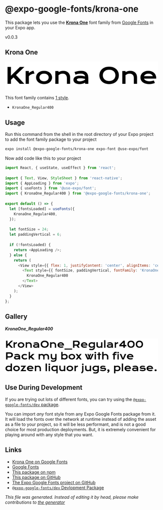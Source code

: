# @expo-google-fonts/krona-one

This package lets you use the [**Krona One**](https://fonts.google.com/specimen/Krona+One) font family from [Google Fonts](https://fonts.google.com/) in your Expo app.

v0.0.3

## Krona One

![Krona One](./font-family.png)

This font family contains [1 style](#gallery).

- `KronaOne_Regular400`

## Usage

Run this command from the shell in the root directory of your Expo project to add the font family package to your project
```sh
expo install @expo-google-fonts/krona-one expo-font @use-expo/font
```

Now add code like this to your project
```js
import React, { useState, useEffect } from 'react';

import { Text, View, StyleSheet } from 'react-native';
import { AppLoading } from 'expo';
import { useFonts } from '@use-expo/font';
import { KronaOne_Regular400 } from '@expo-google-fonts/krona-one';

export default () => {
  let [fontsLoaded] = useFonts({
    KronaOne_Regular400,
  });

  let fontSize = 24;
  let paddingVertical = 6;

  if (!fontsLoaded) {
    return <AppLoading />;
  } else {
    return (
      <View style={{ flex: 1, justifyContent: 'center', alignItems: 'center' }}>
        <Text style={{ fontSize, paddingVertical, fontFamily: 'KronaOne_Regular400' }}>
          KronaOne_Regular400
        </Text>
      </View>
    );
  }
};

```

## Gallery

##### KronaOne_Regular400
![KronaOne_Regular400](./c3051123d5b341e07e0a0c83f46022f8c16edd2373a7405e1857ddbf3ac95132.ttf.png)


## Use During Development

If you are trying out lots of different fonts, you can try using the [`@expo-google-fonts/dev` package](https://www.npmjs.com/package/@expo-google-fonts/dev).

You can import *any* font style from any Expo Google Fonts package from it. It will load the fonts
over the network at runtime instead of adding the asset as a file to your project, so it will be 
less performant, and is not a good choice for most production deployments. But, it is extremely convenient
for playing around with any style that you want.

## Links

- [Krona One on Google Fonts](https://fonts.google.com/specimen/Krona+One)
- [Google Fonts](https://fonts.google.com/)
- [This package on npm](https://www.npmjs.com/package/@expo-google-fonts/krona-one)
- [This package on GitHub](https://github.com/expo/google-fonts/tree/master/font-packages/krona-one)
- [The Expo Google Fonts project on GitHub](https://github.com/expo/google-fonts)
- [`@expo-google-fonts/dev` Devlopment Package](https://github.com/expo/google-fonts/tree/master/font-packages/dev)


*This file was generated. Instead of editing it by head, please make contributions to [the generator](https://github.com/expo/google-fonts/tree/master/packages/generator)*
